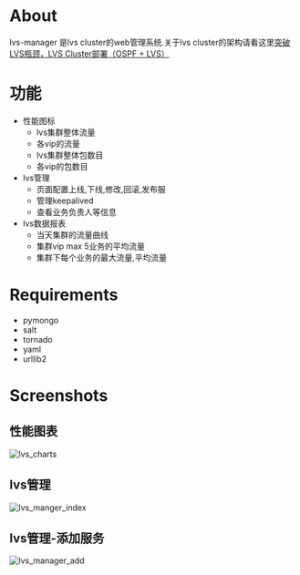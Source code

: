 # About
lvs-manager 是lvs cluster的web管理系统.关于lvs cluster的架构请看这里[突破LVS瓶颈，LVS Cluster部署（OSPF + LVS）](http://my.oschina.net/lxcong/blog/143904)

# 功能
* 性能图标
   * lvs集群整体流量
   * 各vip的流量
   * lvs集群整体包数目
   * 各vip的包数目
* lvs管理
   * 页面配置上线,下线,修改,回滚,发布服
   * 管理keepalived
   * 查看业务负责人等信息
* lvs数据报表
   * 当天集群的流量曲线
   * 集群vip max 5业务的平均流量
   * 集群下每个业务的最大流量,平均流量

# Requirements
* pymongo
* salt
* tornado
* yaml
* urllib2

# Screenshots
## 性能图表
![lvs_charts](https://github.com/lxcong/lvs-manager/blob/master/screenshots/lvs_charts.png?raw=true)

## lvs管理
![lvs_manger_index](https://github.com/lxcong/lvs-manager/blob/master/screenshots/lvs_manager_index.png?raw=true)

## lvs管理-添加服务
![lvs_manager_add](https://github.com/lxcong/lvs-manager/blob/master/screenshots/lvs_manager_add.png?raw=true)